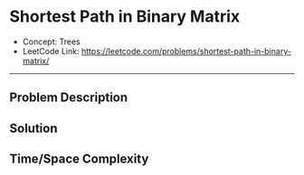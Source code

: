 # Shortest Path in Binary Matrix

- Concept: Trees
- LeetCode Link: https://leetcode.com/problems/shortest-path-in-binary-matrix/

---

## Problem Description

## Solution

## Time/Space Complexity

